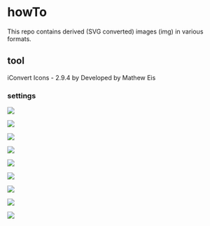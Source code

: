 # howTo

This repo contains derived (SVG converted) images (img) in various formats.

## tool

iConvert Icons - 2.9.4 by Developed by Mathew Eis 

### settings

![](img/setting-01.png)

![](img/setting-02.png)

![](img/setting-03.png)

![](img/setting-04.png)

![](img/setting-05.png)

![](img/setting-06.png)

![](img/setting-07.png)

![](img/setting-08.png)

![](img/setting-09.png)